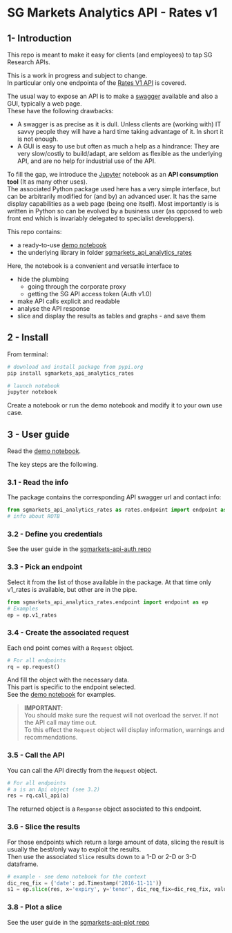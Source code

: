 # SG Markets Analytics API - Rates  v1


## 1- Introduction

This repo is meant to make it easy for clients (and employees) to tap SG Research APIs.  

This is a work in progress and subject to change.  
In particular only one endpointa of the [Rates V1 API](https://analytics-api.sgmarkets.com/rates/swagger/ui/index) is covered.  

The usual way to expose an API is to make a [swagger](https://swagger.io/) available and also a GUI, typically a web page.  
These have the following drawbacks:
+ A swagger is as precise as it is dull. Unless clients are (working with) IT savvy people they will have a hard time taking advantage of it. In short it is not enough. 
+ A GUI is easy to use but often as much a help as a hindrance: They are very slow/costly to build/adapt, are seldom as flexible as the underlying API, and are no help for industrial use of the API.  

To fill the gap, we introduce the [Jupyter](http://jupyter.org/) notebook as an **API consumption tool** (It as many other uses).  
The associated Python package used here has a very simple interface, but can be arbitrarily modified for (and by) an advanced user. It has the same display capabilities as a web page (being one itself). Most importantly is is written in Python so can be evolved by a business user (as opposed to web front end which is invariably delegated to specialist developpers).


This repo contains:
+ a ready-to-use [demo notebook](https://nbviewer.jupyter.org/urls/gitlab.com/sgmarkets/sgmarkets-api-analytics-rates/raw/master/demo_sgmarkets_api_analytics_rates.ipynb)
+ the underlying library in folder [sgmarkets_api_analytics_rates](sgmarkets_api_analytics_rates)

Here, the notebook is a convenient and versatile interface to
+ hide the plumbing
    + going through the corporate proxy
    + getting the SG API access token (Auth v1.0)
+ make API calls explicit and readable
+ analyse the API response
+ slice and display the results as tables and graphs - and save them


## 2 - Install

From terminal:
```bash
# download and install package from pypi.org
pip install sgmarkets_api_analytics_rates

# launch notebook
jupyter notebook
```
Create a notebook or run the demo notebook and modify it to your own use case.


## 3 - User guide

Read the [demo notebook](https://nbviewer.jupyter.org/urls/gitlab.com/sgmarkets/sgmarkets-api-analytics-rates/raw/master/demo_sgmarkets_api_analytics_rates.ipynb).

The key steps are the following.

### 3.1 - Read the info

The package contains the corresponding API swagger url and contact info:

```python
from sgmarkets_api_analytics_rates as rates.endpoint import endpoint as ep
# info about ROTB
```

### 3.2 - Define you credentials

See the user guide in the [sgmarkets-api-auth repo](https://gitlab.com/sgmarkets/sgmarkets-api-auth#3-user-guide)


### 3.3 - Pick an endpoint

Select it from the list of those available in the package.
At that time only v1_rates is available, but other are in the pipe.

```python
from sgmarkets_api_analytics_rates.endpoint import endpoint as ep
# Examples
ep = ep.v1_rates
```

### 3.4 - Create the associated request

Each end point comes with a `Request` object.  

```python
# For all endpoints
rq = ep.request()
```

And fill the object with the necessary data.  
This part is specific to the endpoint selected.  
See the [demo notebook](https://nbviewer.jupyter.org/urls/gitlab.com/sgmarkets/sgmarkets-api-analytics-rates/raw/master/demo_sgmarkets_api_analytics_rates.ipynb) for examples.  


> **IMPORTANT**:  
> You should make sure the request will not overload the server. If not the API call may time out.  
> To this effect the `Request` object will display information, warnings and recommendations.  


### 3.5 - Call the API

You can call the API directly from the `Request` object.  

```python
# For all endpoints
# a is an Api object (see 3.2)
res = rq.call_api(a)
```

The returned object is a `Response` object associated to this endpoint.  



### 3.6 - Slice the results
For those endpoints which return a large amount of data, slicing the result is usually the best/only way to exploit the results.  
Then use the associated `Slice` results down to a 1-D or 2-D or 3-D dataframe.  

```python
# example - see demo notebook for the context
dic_req_fix = {'date': pd.Timestamp('2016-11-11')}
s1 = ep.slice(res, x='expiry', y='tenor', dic_req_fix=dic_req_fix, value='value')
```

### 3.8 - Plot a slice

See the user guide in the [sgmarkets-api-plot repo](https://gitlab.com/sgmarkets/sgmarkets-plot#3-user-guide)